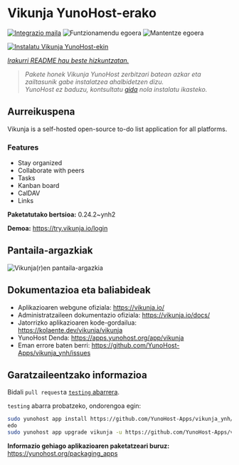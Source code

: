 <!--
Ohart ongi: README hau automatikoki sortu da <https://github.com/YunoHost/apps/tree/master/tools/readme_generator>ri esker
EZ editatu eskuz.
-->

# Vikunja YunoHost-erako

[![Integrazio maila](https://apps.yunohost.org/badge/integration/vikunja)](https://ci-apps.yunohost.org/ci/apps/vikunja/)
![Funtzionamendu egoera](https://apps.yunohost.org/badge/state/vikunja)
![Mantentze egoera](https://apps.yunohost.org/badge/maintained/vikunja)

[![Instalatu Vikunja YunoHost-ekin](https://install-app.yunohost.org/install-with-yunohost.svg)](https://install-app.yunohost.org/?app=vikunja)

*[Irakurri README hau beste hizkuntzatan.](./ALL_README.md)*

> *Pakete honek Vikunja YunoHost zerbitzari batean azkar eta zailtasunik gabe instalatzea ahalbidetzen dizu.*  
> *YunoHost ez baduzu, kontsultatu [gida](https://yunohost.org/install) nola instalatu ikasteko.*

## Aurreikuspena

Vikunja is a self-hosted open-source to-do list application for all platforms.

### Features

- Stay organized 
- Collaborate with peers
- Tasks  
- Kanban board
- CalDAV
- Links  

**Paketatutako bertsioa:** 0.24.2~ynh2

**Demoa:** <https://try.vikunja.io/login>

## Pantaila-argazkiak

![Vikunja(r)en pantaila-argazkia](./doc/screenshots/kanban.png)

## Dokumentazioa eta baliabideak

- Aplikazioaren webgune ofiziala: <https://vikunja.io/>
- Administratzaileen dokumentazio ofiziala: <https://vikunja.io/docs/>
- Jatorrizko aplikazioaren kode-gordailua: <https://kolaente.dev/vikunja/vikunja>
- YunoHost Denda: <https://apps.yunohost.org/app/vikunja>
- Eman errore baten berri: <https://github.com/YunoHost-Apps/vikunja_ynh/issues>

## Garatzaileentzako informazioa

Bidali `pull request`a [`testing` abarrera](https://github.com/YunoHost-Apps/vikunja_ynh/tree/testing).

`testing` abarra probatzeko, ondorengoa egin:

```bash
sudo yunohost app install https://github.com/YunoHost-Apps/vikunja_ynh/tree/testing --debug
edo
sudo yunohost app upgrade vikunja -u https://github.com/YunoHost-Apps/vikunja_ynh/tree/testing --debug
```

**Informazio gehiago aplikazioaren paketatzeari buruz:** <https://yunohost.org/packaging_apps>
